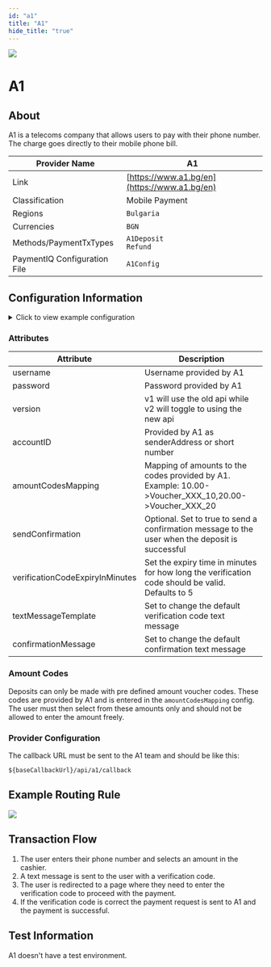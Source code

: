 ```yaml
--- 
id: "a1"
title: "A1"
hide_title: "true"
---
```

 
![](/img/providers/logos/a1.png)

# A1

## About
A1 is a telecoms company that allows users to pay with their phone number. The charge goes directly to their mobile phone bill.

| Provider Name                | A1                                           |
|------------------------------|----------------------------------------------|
| Link                         | [https://www.a1.bg/en](https://www.a1.bg/en) |
| Classification               | Mobile Payment                               |
| Regions                      | `Bulgaria`                                   |
| Currencies                   | `BGN`                                        |
| Methods/PaymentTxTypes       | `A1Deposit` <br/> `Refund`                   |
| PaymentIQ Configuration File | `A1Config`                                   |

## Configuration Information

<details>
<summary>Click to view example configuration</summary>
<br/>

```xml
<com.devcode.paymentiq.integration.a1.A1Config>
  <enabled>true</enabled>
  <amountCodesMapping>??</amountCodesMapping>
  <version>v1</version>
  <sendConfirmation>true</sendConfirmation>
  <accounts>
    <entry>
      <string>default</string>
      <account>
        <username>??</username>
        <password>??</password>
        <accountID>tel:??</accountID> <!-- senderAddress (Short number, from which the SMS is sent.) -->
      </account>
    </entry>
  </accounts>
</com.devcode.paymentiq.integration.a1.A1Config>
```
</details>

### Attributes


| Attribute                       | Description                                                                                          |
|---------------------------------|------------------------------------------------------------------------------------------------------|
| username                        | Username provided by A1                                                                              |
| password                        | Password provided by A1                                                                              |
| version                         | v1 will use the old api while v2 will toggle to using the new api                                    |
| accountID                       | Provided by A1 as senderAddress or short number                                                      |
| amountCodesMapping              | Mapping of amounts to the codes provided by A1. Example: 10.00->Voucher_XXX_10,20.00->Voucher_XXX_20 |
| sendConfirmation                | Optional. Set to true to send a confirmation message to the user when the deposit is successful      |
| verificationCodeExpiryInMinutes | Set the expiry time in minutes for how long the verification code should be valid. Defaults to 5     |
| textMessageTemplate             | Set to change the default verification code text message                                             |
| confirmationMessage             | Set to change the default confirmation text message                                                  |

### Amount Codes
Deposits can only be made with pre defined amount voucher codes. These codes are provided by A1 and is entered in the `amountCodesMapping` config. The user must then select from these amounts only and should not be allowed to enter the amount freely.

### Provider Configuration
The callback URL must be sent to the A1 team and should be like this:

```${baseCallbackUrl}/api/a1/callback```

## Example Routing Rule
![](/img/providers/routing/a1.png)

## Transaction Flow
1. The user enters their phone number and selects an amount in the cashier.
2. A text message is sent to the user with a verification code.
3. The user is redirected to a page where they need to enter the verification code to proceed with the payment.
4. If the verification code is correct the payment request is sent to A1 and the payment is successful.

## Test Information
A1 doesn't have a test environment.
